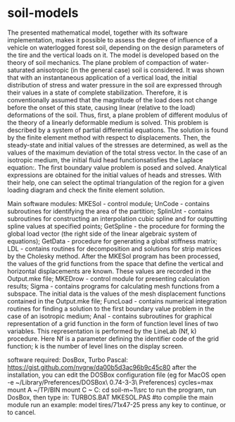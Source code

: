 # soil-models
The presented mathematical model, together with its software implementation, makes it possible to assess the degree of influence of а vehicle on waterlogged forest soil, depending on the design parameters of the tire and the vertical loads on it.
The model is developed based on the theory of soil mechanics. The plane problem of compaction of water-saturated anisotropic (in the general case) soil is considered. It was shown that with an instantaneous application of a vertical load, the initial distribution of stress and water pressure in the soil are expressed through their values in a state of complete stabilization. Therefore, it is conventionally assumed that the magnitude of the load does not change before the onset of this state, causing linear (relative to the load) deformations of the soil.
Thus, first, a plane problem of different modulus of the theory of a linearly deformable medium is solved. This problem is described by a system of partial differential equations. The solution is found by the finite element method with respect to displacements. Then, the steady-state and initial values of the stresses are determined, as well as the values of the maximum deviation of the total stress vector.
In the case of an isotropic medium, the initial fluid head functionsatisfies the Laplace equation:. The first boundary value problem is posed and solved. Analytical expressions are obtained for the initial values of heads and stresses. With their help, one can select the optimal triangulation of the region for a given loading diagram and check the finite element solution.

Main software modules:
MKESol - control module;
UnCode - contains subroutines for identifying the area of the partition;
SplinUnt - contains subroutines for constructing an interpolation cubic spline and for outputting spline values at specified points;
GetSpline - the procedure for forming the global load vector (the right side of the linear algebraic system of equations);
GetData - procedure for generating a global stiffness matrix;
LDL - contains routines for decomposition and solutions for strip matrices by the Cholesky method.
After the MKESol program has been processed, the values of the grid functions from the space that define the vertical and horizontal displacements are known. 
These values are recorded in the Output.mke file;
MKEDrow - control module for presenting calculation results;
Sigma - contains programs for calculating mesh functions from a subspace. 
The initial data is the values of the mesh displacement functions contained in the Output.mke file;
FuncLoad - contains numerical integration routines for finding a solution to the first boundary value problem in the case of an isotropic medium;
Anal - contains subroutines for graphical representation of a grid function in the form of function level lines of two variables. 
This representation is performed by the LineLab (Nf, k) procedure. 
Here Nf is a parameter defining the identifier code of the grid function; k is the number of level lines on the display screen.

software required: DosBox, Turbo Pascal: https://gist.github.com/nvgrw/da00b5d3ac96b9c45c80
after the installation, you can edit the DOSBox configuration file (eg for MacOS
open -e ~/Library/Preferences/DOSBox\ 0.74-3-3\ Preferences)
cycles=max
mount A ~/TP/BIN
mount C ~
C:
cd soil-m~1\src
to run the program, run DosBox, then type in:
TURBOS.BAT MKESOL.PAS #to complie the main module
run an example: model tires/71x47-25
press any key to continue, or <ESC> to cancel.

